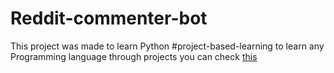 # Reddit-commenter-bot
This project was made to learn Python
#project-based-learning
to learn any Programming language through projects you can check [this](https://github.com/practical-tutorials/project-based-learning)
